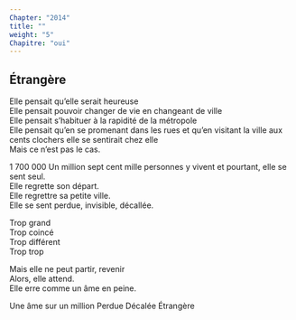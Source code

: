 ```yaml
---
Chapter: "2014"
title: ""
weight: "5"
Chapitre: "oui"
---
```

## Étrangère

Elle pensait qu’elle serait heureuse  
Elle pensait pouvoir changer de vie en changeant de ville  
Elle pensait s’habituer à la rapidité de la métropole  
Elle pensait qu’en se promenant dans les rues et qu’en visitant la ville aux cents clochers elle se sentirait chez elle  
Mais ce n’est pas le cas.  

1 700 000
Un million sept cent mille personnes y vivent et pourtant, elle se sent seul.  
Elle regrette son départ.  
Elle regrettre sa petite ville.  
Elle se sent perdue, invisible, décallée.  

Trop grand  
Trop coincé  
Trop différent  
Trop trop  

Mais elle ne peut partir, revenir  
Alors, elle attend.  
Elle erre comme un âme en peine.  

Une âme sur un million
Perdue
Décalée
Étrangère
